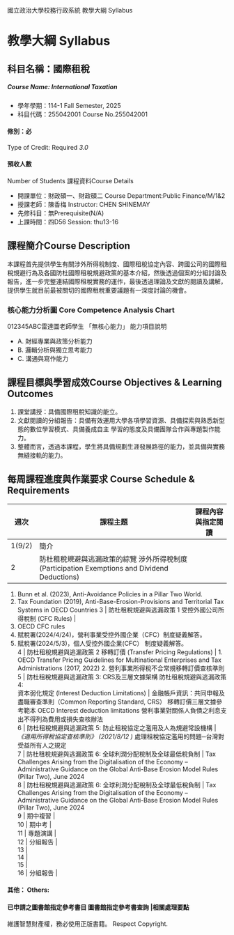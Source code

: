 國立政治大學校務行政系統 教學大綱 Syllabus
# 教學大綱 Syllabus
##  科目名稱：國際租稅
#####  Course Name: International Taxation
  * 學年學期：114-1 Fall Semester, 2025 
  * 科目代碼：255042001 Course No.255042001
#### 修別：必
Type of Credit: Required 
_3.0_
#### 預收人數
Number of Students
課程資料Course Details
  * 開課單位：財政碩一、財政碩二 Course Department:Public Finance/M/1&2 
  * 授課老師：陳香梅 Instructor: CHEN SHINEMAY 
  * 先修科目：無Prerequisite(N/A)
  * 上課時間：四D56 Session: thu13-16
##  課程簡介Course Description
本課程首先提供學生有關涉外所得稅制度、國際租稅協定內容、跨國公司的國際租稅規避行為及各國防杜國際租稅規避政策的基本介紹，然後透過個案的分組討論及報告，進一步完整連結國際租稅實務的運作，最後透過理論及文獻的閱讀及講解，提供學生就目前最被關切的國際租稅重要議題有一深度討論的機會。
###  核心能力分析圖 Core Competence Analysis Chart
012345ABC雷達圖老師學生
「無核心能力」 
能力項目說明
  * A. 財經專業與政策分析能力
  * B. 邏輯分析與獨立思考能力
  * C. 溝通與寫作能力
##  課程目標與學習成效Course Objectives & Learning Outcomes 
1. 課堂講授：具備國際租稅知識的能立。
2. 文獻閱讀的分組報告：具備有效運用大學各項學習資源、具備探索與熟悉新型態的數位學習模式、具備養成自主
學習的態度及具備團隊合作與專題製作能力。
3. 整體而言，透過本課程，學生將具備規劃生涯發展路徑的能力，並具備與實務無縫接軌的能力。
##  每周課程進度與作業要求 Course Schedule & Requirements
週次 |  課程主題 |  課程內容與指定閱讀  
---|---|---  
1(9/2) |  簡介 |   
2 |  防杜租稅規避與逃漏政策的綜覽 涉外所得稅制度 (Participation Exemptions and Dividend Deductions) | 
  1. Bunn et al. (2023), Anti-Avoidance Policies in a Pillar 
Two World.
  1. Tax Foundation (2019), Anti-Base-Erosion-Provisions and Territorial Tax Systems in OECD Countries
3 |  防杜租稅規避與逃漏政策 1 受控外國公司所得稅制 (CFC Rules) | 
  1. OECD CFC rules
  2. 賦稅署(2024/4/24)，營利事業受控外國企業（CFC）制度疑義解答。
  3. 賦稅署(2024/5/3)，個人受控外國企業(CFC）
制度疑義解答。  
4 |  防杜租稅規避與逃漏政策 2 移轉訂價 (Transfer Pricing Regulations) |  1. OECD Transfer Pricing Guidelines for Multinational  Enterprises and Tax Administrations (2017, 2022) 2. 營利事業所得稅不合常規移轉訂價查核準則  
5 |  防杜租稅規避與逃漏政策 3: CRS及三層文據架構 防杜租稅規避與逃漏政策 4:  
資本弱化規定 (Interest Deduction Limitations) |  金融帳戶資訊：共同申報及盡職審查準則（Common Reporting Standard, CRS） 移轉訂價三層文據參考範本 OECD Interest deduction limitations 營利事業對關係人負債之利息支出不得列為費用或損失查核辦法  
6 |  防杜租稅規避與逃漏政策 5: 防止租稅協定之濫用及人為規避常設機構 |  _《適用所得稅協定查核準則》_ _(2021/8/12 )_ 處理租稅協定濫用的問題─台灣對受益所有人之規定  
7 |  防杜租稅規避與逃漏政策 6: 全球利潤分配稅制及全球最低稅負制 |  Tax Challenges Arising from the Digitalisation of the Economy – Administrative Guidance on the Global Anti-Base Erosion Model Rules (Pillar Two), June 2024  
8 |  防杜租稅規避與逃漏政策 6: 全球利潤分配稅制及全球最低稅負制 |  Tax Challenges Arising from the Digitalisation of the Economy – Administrative Guidance on the Global Anti-Base Erosion Model Rules (Pillar Two), June 2024  
9 |  期中複習 |   
10 |  期中考 |   
11 |  專題演講 |   
12 |  分組報告 |   
13 |   
14 |   
15 |   
16 |  分組報告 |   
####  其他： Others:
####  已申請之圖書館指定參考書目  圖書館指定參考書查詢 |相關處理要點
維護智慧財產權，務必使用正版書籍。 Respect Copyright.